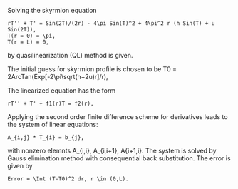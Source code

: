 Solving the skyrmion equation  

	rT'' + T' = Sin(2T)/(2r) - 4\pi Sin(T)^2 + 4\pi^2 r (h Sin(T) + u Sin(2T)),
	T(r = 0) = \pi,
	T(r = L) = 0,

by quasilinearization (QL) method is given.

The initial guess for skyrmion profile is chosen to be
	T0 = 2ArcTan(Exp[-2\pi\sqrt(h+2u)r]/r),

The linearized equation has the form

	rT'' + T' + f1(r)T = f2(r),

Applying the second order finite difference scheme for derivatives leads to the system of linear equations:

	A_{i,j} * T_{i} = b_{j},

with nonzero elemnts A_{i,i}, A_{i,i+1}, A{i+1,i}.
The system is solved by Gauss elimination method with consequential back substitution.
The error is given by 

	Error = \Int (T-T0)^2 dr, r \in (0,L).
